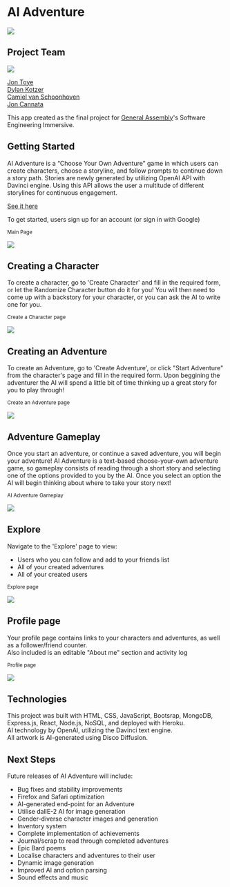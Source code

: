 # AI Adventure
<img src="client/public/favicon.ico">

## Project Team

<img src="screenshots/developers.png">

[Jon Toye](https://github.com/jontoye)<br>
[Dylan Kotzer](https://github.com/DKotzer)<br>
[Camiel van Schoonhoven](https://github.com/Runite-Drill)<br>
[Jon Cannata](https://github.com/cannatajon)<br>

This app created as the final project for [General Assembly](https://generalassemb.ly/)'s Software Engineering Immersive.

## Getting Started

AI Adventure is a “Choose Your Own Adventure” game in which users can create characters, choose a storyline, and follow prompts to continue down a story path. Stories are newly generated by utilizing OpenAI API with Davinci engine. Using this API allows the user a multitude of different storylines for continuous engagement.

[See it here](https://aiventure.herokuapp.com/)

To get started, users sign up for an account (or sign in with Google)

<p><small>Main Page</small></p>
<img src="screenshots/home.png">
<br>

## Creating a Character

To create a character, go to 'Create Character' and fill in the required form, or let the Randomize Character button do it for you! You will then need to come up with a backstory for your character, or you can ask the AI to write one for you.

<p><small>Create a Character page</small></p>
<img src="screenshots/create-character.png">

## Creating an Adventure

To create an Adventure, go to 'Create Adventure', or click "Start Adventure" from the character's page and fill in the required form. Upon beggining the adventurer the AI will spend a little bit of time thinking up a great story for you to play through!

<p><small>Create an Adventure page</small></p>
<img src="screenshots/create-adventure.png">

## Adventure Gameplay

Once you start an adventure, or continue a saved adventure, you will begin your adventure! AI Adventure is a text-based choose-your-own adventure game, so gameplay consists of reading through a short story and selecting one of the options provided to you by the AI. Once you select an option the AI will begin thinking about where to take your story next!

<p><small>AI Adventure Gameplay</small></p>
<img src="screenshots/adventure-gameplay.png">

## Explore

Navigate to the 'Explore' page to view:

<ul>
<li>Users who you can follow and add to your friends list</li>
<li>All of your created adventures</li>
<li>All of your created users</li>
</ul>

<p><small>Explore page</small></p>
<img src="screenshots/explore.png">

<br>

## Profile page

Your profile page contains links to your characters and adventures, as well as a follower/friend counter.<br>
Also included is an editable "About me" section and activity log

<p><small>Profile page</small></p>
<img src="screenshots/profile.png">

<br>

## Technologies

This project was built with HTML, CSS, JavaScript, Bootsrap, MongoDB, Express.js, React, Node.js, NoSQL, and deployed with Heroku.<br>
AI technology by OpenAI, utilizing the Davinci text engine.<br>
All artwork is AI-generated using Disco Diffusion.

## Next Steps

Future releases of AI Adventure will include:

<ul>
    <li>Bug fixes and stability improvements</li>
    <li>Firefox and Safari optimization</li>
    <li>AI-generated end-point for an Adventure</li>
    <li>Utilise dallE-2 AI for image generation
    <li>Gender-diverse character images and generation</li>
    <li>Inventory system</li>
    <li>Complete implementation of achievements</li>
    <li>Journal/scrap to read through completed adventures</li>
    <li>Epic Bard poems</li>
    <li>Localise characters and adventures to their user</li>
    <li>Dynamic image generation</li>
    <li>Improved AI and option parsing</li>
    <li>Sound effects and music</li>
</ul>
